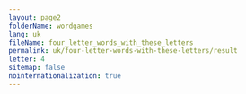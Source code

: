 ```yaml
---
layout: page2
folderName: wordgames
lang: uk
fileName: four_letter_words_with_these_letters
permalink: uk/four-letter-words-with-these-letters/result
letter: 4
sitemap: false
nointernationalization: true   
---
```

